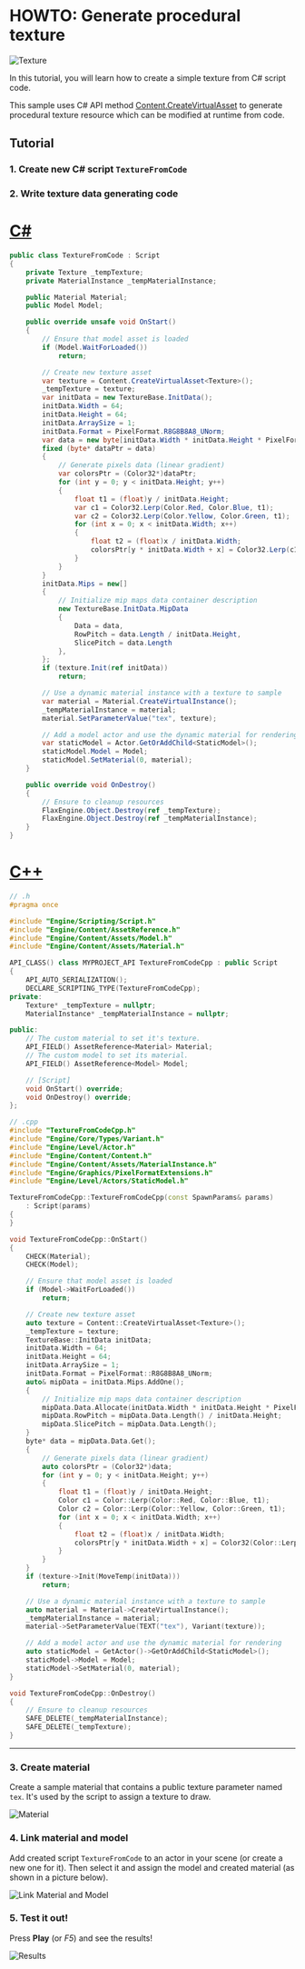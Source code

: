 # HOWTO: Generate procedural texture

![Texture](media/cubeResult.png)

In this tutorial, you will learn how to create a simple texture from C# script code.

This sample uses C# API method [Content.CreateVirtualAsset<T>](http://docs.flaxengine.com/api/FlaxEngine.Content.html#FlaxEngine_Content_CreateVirtualAsset__1) to generate procedural texture resource which can be modified at runtime from code.

## Tutorial

### 1. Create new C# script `TextureFromCode`

### 2. Write texture data generating code

# [C#](#tab/code-csharp)
```cs
public class TextureFromCode : Script
{
    private Texture _tempTexture;
    private MaterialInstance _tempMaterialInstance;

    public Material Material;
    public Model Model;

    public override unsafe void OnStart()
    {
        // Ensure that model asset is loaded
        if (Model.WaitForLoaded())
            return;

        // Create new texture asset
        var texture = Content.CreateVirtualAsset<Texture>();
        _tempTexture = texture;
        var initData = new TextureBase.InitData();
        initData.Width = 64;
        initData.Height = 64;
        initData.ArraySize = 1;
        initData.Format = PixelFormat.R8G8B8A8_UNorm;
        var data = new byte[initData.Width * initData.Height * PixelFormatExtensions.SizeInBytes(initData.Format)];
        fixed (byte* dataPtr = data)
        {
            // Generate pixels data (linear gradient)
            var colorsPtr = (Color32*)dataPtr;
            for (int y = 0; y < initData.Height; y++)
            {
                float t1 = (float)y / initData.Height;
                var c1 = Color32.Lerp(Color.Red, Color.Blue, t1);
                var c2 = Color32.Lerp(Color.Yellow, Color.Green, t1);
                for (int x = 0; x < initData.Width; x++)
                {
                    float t2 = (float)x / initData.Width;
                    colorsPtr[y * initData.Width + x] = Color32.Lerp(c1, c2, t2);
                }
            }
        }
        initData.Mips = new[]
        {
            // Initialize mip maps data container description
            new TextureBase.InitData.MipData
            {
                Data = data,
                RowPitch = data.Length / initData.Height,
                SlicePitch = data.Length
            },
        };
        if (texture.Init(ref initData))
            return;

        // Use a dynamic material instance with a texture to sample
        var material = Material.CreateVirtualInstance();
        _tempMaterialInstance = material;
        material.SetParameterValue("tex", texture);

        // Add a model actor and use the dynamic material for rendering
        var staticModel = Actor.GetOrAddChild<StaticModel>();
        staticModel.Model = Model;
        staticModel.SetMaterial(0, material);
    }

    public override void OnDestroy()
    {
        // Ensure to cleanup resources
        FlaxEngine.Object.Destroy(ref _tempTexture);
        FlaxEngine.Object.Destroy(ref _tempMaterialInstance);
    }
}
```
# [C++](#tab/code-cpp)
```cpp
// .h
#pragma once

#include "Engine/Scripting/Script.h"
#include "Engine/Content/AssetReference.h"
#include "Engine/Content/Assets/Model.h"
#include "Engine/Content/Assets/Material.h"

API_CLASS() class MYPROJECT_API TextureFromCodeCpp : public Script
{
    API_AUTO_SERIALIZATION();
    DECLARE_SCRIPTING_TYPE(TextureFromCodeCpp);
private:
    Texture* _tempTexture = nullptr;
    MaterialInstance* _tempMaterialInstance = nullptr;

public:
    // The custom material to set it's texture.
    API_FIELD() AssetReference<Material> Material;
    // The custom model to set its material.
    API_FIELD() AssetReference<Model> Model;

    // [Script]
    void OnStart() override;
    void OnDestroy() override;
};

// .cpp
#include "TextureFromCodeCpp.h"
#include "Engine/Core/Types/Variant.h"
#include "Engine/Level/Actor.h"
#include "Engine/Content/Content.h"
#include "Engine/Content/Assets/MaterialInstance.h"
#include "Engine/Graphics/PixelFormatExtensions.h"
#include "Engine/Level/Actors/StaticModel.h"

TextureFromCodeCpp::TextureFromCodeCpp(const SpawnParams& params)
    : Script(params)
{
}

void TextureFromCodeCpp::OnStart()
{
    CHECK(Material);
    CHECK(Model);

    // Ensure that model asset is loaded
    if (Model->WaitForLoaded())
        return;

    // Create new texture asset
    auto texture = Content::CreateVirtualAsset<Texture>();
    _tempTexture = texture;
    TextureBase::InitData initData;
    initData.Width = 64;
    initData.Height = 64;
    initData.ArraySize = 1;
    initData.Format = PixelFormat::R8G8B8A8_UNorm;
    auto& mipData = initData.Mips.AddOne();
    {
        // Initialize mip maps data container description
        mipData.Data.Allocate(initData.Width * initData.Height * PixelFormatExtensions::SizeInBytes(initData.Format));
        mipData.RowPitch = mipData.Data.Length() / initData.Height;
        mipData.SlicePitch = mipData.Data.Length();
    }
    byte* data = mipData.Data.Get();
    {
        // Generate pixels data (linear gradient)
        auto colorsPtr = (Color32*)data;
        for (int y = 0; y < initData.Height; y++)
        {
            float t1 = (float)y / initData.Height;
            Color c1 = Color::Lerp(Color::Red, Color::Blue, t1);
            Color c2 = Color::Lerp(Color::Yellow, Color::Green, t1);
            for (int x = 0; x < initData.Width; x++)
            {
                float t2 = (float)x / initData.Width;
                colorsPtr[y * initData.Width + x] = Color32(Color::Lerp(c1, c2, t2));
            }
        }
    }
    if (texture->Init(MoveTemp(initData)))
        return;

    // Use a dynamic material instance with a texture to sample
    auto material = Material->CreateVirtualInstance();
    _tempMaterialInstance = material;
    material->SetParameterValue(TEXT("tex"), Variant(texture));

    // Add a model actor and use the dynamic material for rendering
    auto staticModel = GetActor()->GetOrAddChild<StaticModel>();
    staticModel->Model = Model;
    staticModel->SetMaterial(0, material);
}

void TextureFromCodeCpp::OnDestroy()
{
    // Ensure to cleanup resources
    SAFE_DELETE(_tempMaterialInstance);
    SAFE_DELETE(_tempTexture);
}
```
***

### 3. Create material

Create a sample material that contains a public texture parameter named `tex`. It's used by the script to assign a texture to draw.

![Material](media/material1.png)

### 4. Link material and model

Add created script `TextureFromCode` to an actor in your scene (or create a new one for it). Then select it and assign the model and created material (as shown in a picture below).

![Link Material and Model](media/textureFromCode1.png)

### 5. Test it out!

Press **Play** (or *F5*) and see the results!

![Results](media/cubeResult.png)
